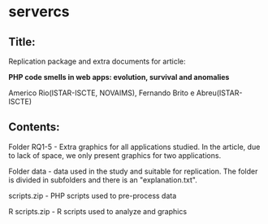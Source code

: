 # servercs

## Title:

Replication package and extra documents for article:

**PHP code smells in web apps: evolution, survival and anomalies**

Americo Rio(ISTAR-ISCTE, NOVAIMS), Fernando Brito e Abreu(ISTAR-ISCTE)

## Contents:

Folder RQ1-5 - Extra graphics for all applications studied. In the article, due to lack of space, we only present graphics for two applications.

Folder data - data used in the study and suitable for replication. The folder is divided in subfolders and there is an "explanation.txt".

scripts.zip - PHP scripts used to pre-process data

R scripts.zip - R scripts used to analyze and graphics
